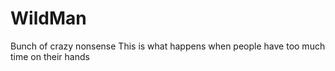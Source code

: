 # WildMan
Bunch of crazy nonsense
This is what happens when people have too much time on their hands
